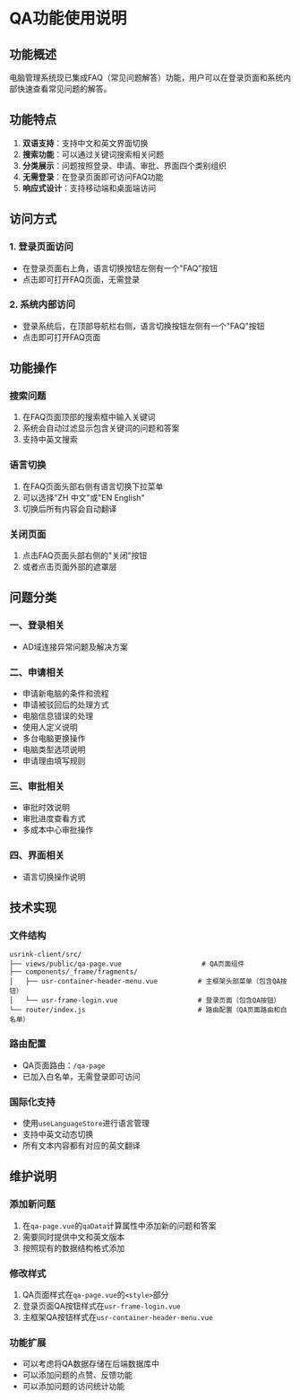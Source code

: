 # QA功能使用说明

## 功能概述

电脑管理系统现已集成FAQ（常见问题解答）功能，用户可以在登录页面和系统内部快速查看常见问题的解答。

## 功能特点

1. **双语支持**：支持中文和英文界面切换
2. **搜索功能**：可以通过关键词搜索相关问题
3. **分类展示**：问题按照登录、申请、审批、界面四个类别组织
4. **无需登录**：在登录页面即可访问FAQ功能
5. **响应式设计**：支持移动端和桌面端访问

## 访问方式

### 1. 登录页面访问
- 在登录页面右上角，语言切换按钮左侧有一个"FAQ"按钮
- 点击即可打开FAQ页面，无需登录

### 2. 系统内部访问
- 登录系统后，在顶部导航栏右侧，语言切换按钮左侧有一个"FAQ"按钮
- 点击即可打开FAQ页面

## 功能操作

### 搜索问题
1. 在FAQ页面顶部的搜索框中输入关键词
2. 系统会自动过滤显示包含关键词的问题和答案
3. 支持中英文搜索

### 语言切换
1. 在FAQ页面头部右侧有语言切换下拉菜单
2. 可以选择"ZH 中文"或"EN English"
3. 切换后所有内容会自动翻译

### 关闭页面
1. 点击FAQ页面头部右侧的"关闭"按钮
2. 或者点击页面外部的遮罩层

## 问题分类

### 一、登录相关
- AD域连接异常问题及解决方案

### 二、申请相关
- 申请新电脑的条件和流程
- 申请被驳回后的处理方式
- 电脑信息错误的处理
- 使用人定义说明
- 多台电脑更换操作
- 电脑类型选项说明
- 申请理由填写规则

### 三、审批相关
- 审批时效说明
- 审批进度查看方式
- 多成本中心审批操作

### 四、界面相关
- 语言切换操作说明

## 技术实现

### 文件结构
```
usrink-client/src/
├── views/public/qa-page.vue                    # QA页面组件
├── components/_frame/fragments/
│   ├── usr-container-header-menu.vue          # 主框架头部菜单（包含QA按钮）
│   └── usr-frame-login.vue                    # 登录页面（包含QA按钮）
└── router/index.js                            # 路由配置（QA页面路由和白名单）
```

### 路由配置
- QA页面路由：`/qa-page`
- 已加入白名单，无需登录即可访问

### 国际化支持
- 使用`useLanguageStore`进行语言管理
- 支持中英文动态切换
- 所有文本内容都有对应的英文翻译

## 维护说明

### 添加新问题
1. 在`qa-page.vue`的`qaData`计算属性中添加新的问题和答案
2. 需要同时提供中文和英文版本
3. 按照现有的数据结构格式添加

### 修改样式
1. QA页面样式在`qa-page.vue`的`<style>`部分
2. 登录页面QA按钮样式在`usr-frame-login.vue`
3. 主框架QA按钮样式在`usr-container-header-menu.vue`

### 功能扩展
- 可以考虑将QA数据存储在后端数据库中
- 可以添加问题的点赞、反馈功能
- 可以添加问题的访问统计功能 